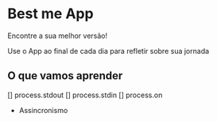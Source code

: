 # Best me App

Encontre a sua  melhor  versão!

Use o App ao final de cada dia para refletir sobre sua jornada

## O que vamos aprender

[] process.stdout
[] process.stdin
[] process.on

* Assincronismo
